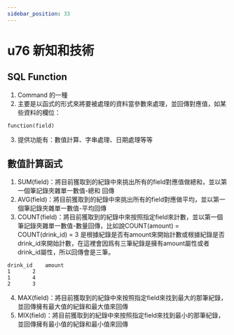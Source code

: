 ```yaml
---
sidebar_position: 33
---
```


# u76 新知和技術 

## SQL Function 
1. Command 的一種
2. 主要是以函式的形式來將要被處理的資料當參數來處理，並回傳對應值，如某些資料的欄位：
```
function(field)
```
3. 提供功能有：數值計算、字串處理、日期處理等等



## 數值計算函式
1. SUM(field)：將目前獲取到的紀錄中來挑出所有的field對應值做總和，並以第一個筆記錄夾雜單一數值-總和 回傳
2. AVG(field)：將目前獲取到的紀錄中來挑出所有的field對應做平均，並以第一個筆記錄夾雜單一數值-平均回傳
3. COUNT(field)：將目前獲取到的紀錄中來按照指定field來計數，並以第一個筆記錄夾雜單一數值-數量回傳，比如說COUNT(amount) = COUNT(drink_id) = 3 是根據紀錄是否有amount來開始計數或根據紀錄是否drink_id來開始計數，在這裡會因爲有三筆紀錄是擁有amount屬性或者drink_id屬性，所以回傳會是三筆。

```
drink_id 	amount
1		2
1		4
2		3
```

4. MAX(field)：將目前獲取到的紀錄中來按照指定field來找到最大的那筆紀錄，並回傳擁有最大值的紀錄和最大值來回傳
5. MIX(field)：將目前獲取到的紀錄中來按照指定field來找到最小的那筆紀錄，並回傳擁有最小值的紀錄和最小值來回傳

